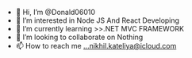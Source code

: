 - 👋 Hi, I’m @Donald06010
- 👀 I’m interested in Node JS And React Developing
- 🌱 I’m currently learning >>.NET MVC FRAMEWORK
- 💞️ I’m looking to collaborate on Nothing
- 📫 How to reach me ...nikhil.kateliya@icloud.com

<!---
Donald06010/Donald06010 is a ✨ special ✨ repository because its `README.md` (this file) appears on your GitHub profile.
You can click the Preview link to take a look at your changes.
--->
